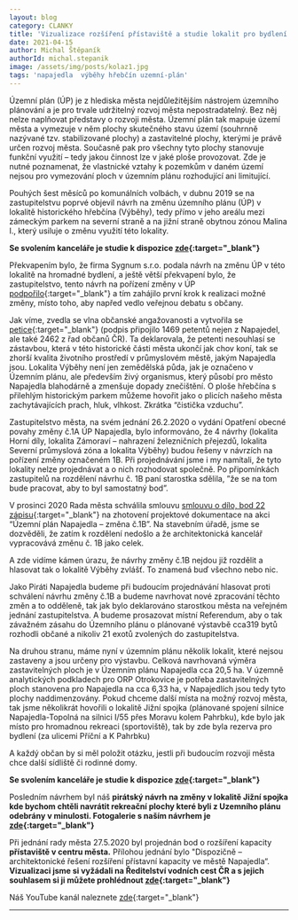 ```yaml
---
layout: blog
category: CLANKY
title: 'Vizualizace rozšíření přístaviště a studie lokalit pro bydlení v Napajedlích.'
date: 2021-04-15
author: Michal Štěpaník
authorId: michal.stepanik
image: /assets/img/posts/kolaz1.jpg  
tags: 'napajedla  výběhy hřebčín uzemní-plán'
---
```

Územní plán (ÚP) je z hlediska města nejdůležitějším nástrojem územního plánování a je pro trvale udržitelný rozvoj města nepostradatelný. Bez něj nelze naplňovat představy o rozvoji města. Územní plán tak mapuje území města a vymezuje v něm plochy skutečného stavu území (souhrnně nazývané tzv. stabilizované plochy) a zastavitelné plochy, kterými je právě určen rozvoj města. Současně pak pro všechny tyto plochy stanovuje funkční využití – tedy jakou činnost lze v jaké ploše provozovat. Zde je nutné poznamenat, že vlastnické vztahy k pozemkům v daném území nejsou pro vymezování ploch v územním plánu rozhodující ani limitující.

Pouhých šest měsíců po komunálních volbách, v dubnu 2019 se na zastupitelstvu poprvé objevil návrh na změnu územního plánu (ÚP) v lokalitě historického hřebčína (Výběhy), tedy přímo v jeho areálu mezi zámeckým parkem na severní straně a na jižní straně obytnou zónou Malina I., který usiluje o změnu využití této lokality.

**Se svolením kanceláře je studie k dispozice [zde](https://drive.google.com/file/d/1w9W9ujXX_Lsqv2KDAGCIX9nWxHxgtrnX/view?usp=sharing){:target="_blank"}**

Překvapením bylo, že firma Sygnum s.r.o. podala návrh na změnu ÚP v této lokalitě na hromadné bydlení, a ještě větší překvapení bylo, že zastupitelstvo, tento návrh na pořízení změny v ÚP [podpořilo](https://napajedla.pirati.cz/aktuality/reakce_na_clanek.html){:target="_blank"} a tím zahájilo první krok k realizaci možné změny, místo toho, aby napřed vedlo veřejnou debatu s občany. 

Jak víme, zvedla se vlna občanské angažovanosti a vytvořila se [petice](https://napajedla.pirati.cz/aktuality/petice.html){:target="_blank"} (podpis připojilo 1469 petentů nejen z Napajedel, ale také 2462 z řad občanů ČR). Ta deklarovala, že petenti nesouhlasí se zástavbou, která v této historické části města ukončí jak chov koní, tak se zhorší kvalita životního prostředí v průmyslovém městě, jakým Napajedla jsou. Lokalita Výběhy není jen zemědělská půda, jak je označeno v Územním plánu, ale především živý organismus, který působí pro město Napajedla blahodárně a zmenšuje dopady znečištění. O ploše hřebčína s přilehlým historickým parkem můžeme hovořit jako o plicích našeho města zachytávajících prach, hluk, vlhkost. Zkrátka “čistička vzduchu”. 

Zastupitelstvo města, na svém jednání 26.2.2020 o vydání Opatření obecné povahy změny č.1A ÚP Napajedla, bylo informováno, že 4 návrhy (lokalita Horní díly, lokalita Zámoraví – nahrazení železničních přejezdů, lokalita Severní průmyslová zóna a lokalita Výběhy) budou řešeny v návrzích na pořízení změny označeném 1B. Při projednávání jsme i my namítali, že tyto lokality nelze projednávat a o nich rozhodovat společně. Po připomínkách zastupitelů na rozdělení návrhu č. 1B paní starostka sdělila, ”že se na tom bude pracovat, aby to byl samostatný bod”.

V prosinci 2020 Rada města schválila smlouvu [smlouvu o dílo, bod 22 zápisu](https://www.napajedla.cz/e_download.php?file=data/uredni_deska/obsah1989_15.pdf&original=RM_%C4%8D._32_dne_14._12._2020.pdf){:target="_blank"} na zhotovení projektové dokumentace na akci “Územní plán Napajedla – změna č.1B”. Na stavebním úřadě, jsme se dozvěděli, že zatím k rozdělení nedošlo a že architektonická kancelář vypracovává změnu č. 1B jako celek. 

A zde vidíme kámen úrazu, že návrhy změny č.1B nejdou již rozdělit a hlasovat tak o lokalitě Výběhy zvlášť. To znamená buď všechno nebo nic. 

Jako Piráti Napajedla budeme při budoucím projednávání hlasovat proti schválení návrhu změny č.1B a budeme navrhovat nové zpracování těchto změn a to odděleně, tak jak bylo deklarováno starostkou města na veřejném jednání zastupitelstva. A budeme prosazovat místní Referendum, aby o tak závažném zásahu do Územního plánu o plánované výstavbě cca319 bytů rozhodli občané a nikoliv 21 exotů zvolených do zastupitelstva.

Na druhou stranu, máme nyní v územním plánu několik lokalit, které nejsou zastaveny a jsou určeny pro výstavbu. Celková navrhovaná výměra zastavitelných ploch je v Územním plánu Napajedla cca 20,5 ha. V územně analytických podkladech pro ORP Otrokovice je potřeba zastavitelných ploch stanovena pro Napajedla na cca 6,33 ha, v Napajedlích jsou tedy tyto plochy naddimenzovány. Pokud chceme další místa na možný rozvoj města, tak jsme několikrát hovořili o lokalitě Jižní spojka (plánované spojení silnice Napajedla-Topolná na silnici I/55 přes Moravu kolem Pahrbku), kde bylo jak místo pro hromadnou rekreaci (sportoviště), tak by zde byla rezerva pro bydlení (za ulicemi Příční a K Pahrbku) 

A každý občan by si měl položit otázku, jestli při budoucím rozvoji města chce další sídliště či rodinné domy.















**Se svolením kanceláře je studie k dispozice [zde](https://www.napajedla.cz/e_download.php?file=data/uredni_deska/obsah1989_15.pdf&original=RM_%C4%8D._32_dne_14._12._2020.pdf){:target="_blank"}**

Posledním návrhem byl náš **pirátský návrh na změny v lokalitě Jižní spojka kde bychom chtěli navrátit rekreační plochy které byli z Uzemního plánu odebrány v minulosti. Fotogalerie s naším návrhem je [zde](https://drive.google.com/drive/folders/1bCWnx5duZrcUqiBmPi3oQDrOs7rQt-Oi?usp=sharing){:target="_blank"}**

Při jednání rady města 27.5.2020 byl projednán bod o rozšíření kapacity **přístaviště v centru města.** Přílohou jednání bylo "Dispozičně – architektonické řešení rozšíření přístavní kapacity ve městě Napajedla“.
**Vizualizaci jsme si vyžádali na Ředitelství vodních cest ČR a s jejich souhlasem si ji můžete prohlédnout [zde](https://drive.google.com/file/d/1FaMzCimaPXxhUbSR7LCppirh8FoeFHuJ/view?usp=sharing){:target="_blank"}** 



Náš YouTube kanál naleznete [zde](https://www.youtube.com/channel/UCgoN2Mo3r-xe0iO6N5HRWHA){:target="_blank"}




---
